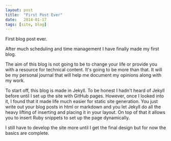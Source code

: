 ```yaml
---
layout: post
title:  "First Post Ever"
date:   2014-01-17
tags: [site, blog]
---
```


First blog post ever.

After much scheduling and time management I have finally made my first blog.

The aim of this blog is not going to be to change your life or provide you with a resource for technical content.
It's going to be more than that. It will be my personal journal that will help me document my opinions along with my work.

To start off, this blog is made in Jekyll. To be honest I hadn't heard of Jekyll before until I set up the site with GitHub pages. However, once I looked into it, I found that it made life much easier for static site generation. You just write out your blog posts in html or markdown and you let Jekyll do all the heavy lifting of inserting and placing it in your layout. On top of that it allows you to insert Ruby snippets to set up the page dynamically.

I still have to develop the site more until I get the final design but for now the basics are complete.
